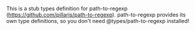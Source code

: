 This is a stub types definition for path-to-regexp (https://github.com/pillarjs/path-to-regexp).
path-to-regexp provides its own type definitions, so you don't need @types/path-to-regexp installed!
